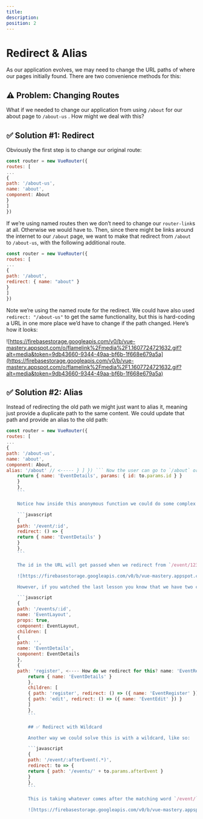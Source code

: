 ```yaml
---
title: 
description: 
position: 2
---
```


# Redirect & Alias

As our application evolves, we may need to change the URL paths of where our pages initially found. There are two convenience methods for this:

## **⚠️ Problem: Changing Routes**

What if we needed to change our application from using `/about` for our about page to `/about-us` . How might we deal with this?

## **✅ Solution #1: Redirect**

Obviously the first step is to change our original route:

```javascript
const router = new VueRouter({
routes: [
...
{
path: '/about-us',
name: 'about',
component: About
}
]
})

```

If we’re using named routes then we don’t need to change our `router-link`s at all. Otherwise we would have to. Then, since there might be links around the internet to our `/about` page, we want to make that redirect from `/about` to `/about-us`, with the following additional route.

```javascript
const router = new VueRouter({
routes: [
...
{
path: '/about',
redirect: { name: "about" }
}
]
})

```

Note we’re using the named route for the redirect. We could have also used `redirect: "/about-us"` to get the same functionality, but this is hard-coding a URL in one more place we’d have to change if the path changed. Here’s how it looks:

![https://firebasestorage.googleapis.com/v0/b/vue-mastery.appspot.com/o/flamelink%2Fmedia%2F1.1607724721632.gif?alt=media&token=9db43660-9344-49aa-bf6b-1f668e679a5a](https://firebasestorage.googleapis.com/v0/b/vue-mastery.appspot.com/o/flamelink%2Fmedia%2F1.1607724721632.gif?alt=media&token=9db43660-9344-49aa-bf6b-1f668e679a5a)

## **✅ Solution #2: Alias**

Instead of redirecting the old path we might just want to alias it, meaning just provide a duplicate path to the same content. We could update that path and provide an alias to the old path:

```javascript
const router = new VueRouter({
routes: [
...
{
path: '/about-us',
name: 'about',
component: About,
alias: '/about' // <----- } ] }) ``` Now the user can go to `/about` or `/about-us` and they’ll get the same content. ![https://firebasestorage.googleapis.com/v0/b/vue-mastery.appspot.com/o/flamelink%2Fmedia%2F2.1607724721633.gif?alt=media&token=c0696625-f0b0-4c57-9e54-ce727581d101](https://firebasestorage.googleapis.com/v0/b/vue-mastery.appspot.com/o/flamelink%2Fmedia%2F2.1607724721633.gif?alt=media&token=c0696625-f0b0-4c57-9e54-ce727581d101) ## **⚠️ Problem: Complex Routes** In the application we’ve been building in our Touring Vue Router course to view an event we go to `/event/123`. Some developers might prefer this URL to be `/events/123`, the plural. Let’s assume we want to make this change, and ensure that all our old URLs redirect properly to the new URL. ## ✅ Solution: Redirecting Dynamic Segments To redirect a dynamic segment, we’ll need to get access to the params when we create the new path. To do this we’ll need to send in an anonymous function into the redirect property, like so: 📜 **/src/router/index.js** ```javascript ... const routes=[ ... { path: '/events/:id' , // <--- make plural 'events' name: 'EventLayout' , ... }, { path: '/event/:id' , redirect: to=> {
    return { name: 'EventDetails', params: { id: to.params.id } }
    }
    },
    ```

    Notice how inside this anonymous function we could do some complex logic if needed. Turns out we can simplify what we wrote above, because the `id` param will get passed along automatically. Vue Router is smart like this:

    ```javascript
    {
    path: '/event/:id',
    redirect: () => {
    return { name: 'EventDetails' }
    }
    },
    ```

    The id in the URL will get passed when we redirect from `/event/123` to `/events/123`, as you can see below:

    ![https://firebasestorage.googleapis.com/v0/b/vue-mastery.appspot.com/o/flamelink%2Fmedia%2F3.1607724728405.gif?alt=media&token=81dc269f-f509-4f89-8c0d-8af7346816e2](https://firebasestorage.googleapis.com/v0/b/vue-mastery.appspot.com/o/flamelink%2Fmedia%2F3.1607724728405.gif?alt=media&token=81dc269f-f509-4f89-8c0d-8af7346816e2)

    However, if you watched the last lesson you know that we have two children routes nested under /events, specifically the `register` and `edit` routes. The solution above doesn’t account for these children routes, which you can see in our router file looking like this:

    ```javascript
    {
    path: '/events/:id',
    name: 'EventLayout',
    props: true,
    component: EventLayout,
    children: [
    {
    path: '',
    name: 'EventDetails',
    component: EventDetails
    },
    {
    path: 'register', <---- How do we redirect for this? name: 'EventRegister' , component: EventRegister }, { path: 'edit' , <---- and this? name: 'EventEdit' , component: EventEdit } ] } ``` Well, there are two solutions. ## ✅ Redirect with children It turns out that redirect has the ability to accept children. So we can do this: ```javascript { path: '/event/:id' , redirect: ()=> {
        return { name: 'EventDetails' }
        },
        children: [
        { path: 'register', redirect: () => ({ name: 'EventRegister' }) },
        { path: 'edit', redirect: () => ({ name: 'EventEdit' }) }
        ]
        },
        ```

        ## ✅ Redirect with Wildcard

        Another way we could solve this is with a wildcard, like so:

        ```javascript
        {
        path: '/event/:afterEvent(.*)',
        redirect: to => {
        return { path: '/events/' + to.params.afterEvent }
        }
        },
        ```

        This is taking whatever comes after the matching word `/event/` and placing it after `/events/`. This is less code, and covers all children routes. Here’s it working:

        ![https://firebasestorage.googleapis.com/v0/b/vue-mastery.appspot.com/o/flamelink%2Fmedia%2F4.1607724730944.gif?alt=media&token=3178bda8-3b2d-428a-ba2d-3a93354837db](https://firebasestorage.googleapis.com/v0/b/vue-mastery.appspot.com/o/flamelink%2Fmedia%2F4.1607724730944.gif?alt=media&token=3178bda8-3b2d-428a-ba2d-3a93354837db)